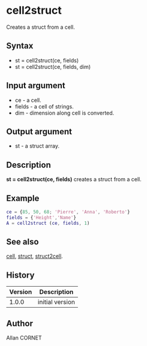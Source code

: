 # cell2struct

Creates a struct from a cell.

## Syntax

- st = cell2struct(ce, fields)
- st = cell2struct(ce, fields, dim)

## Input argument

- ce - a cell.
- fields - a cell of strings.
- dim - dimension along cell is converted.

## Output argument

- st - a struct array.

## Description

  <p><b>st = cell2struct(ce, fields)</b> creates a struct from a cell.</p>

## Example

```matlab
ce = {85, 50, 68; 'Pierre', 'Anna', 'Roberto'}
fields = {'Height','Name'}
A = cell2struct (ce, fields, 1)
```

## See also

[cell](cell.md), [struct](struct.md), [struct2cell](struct2cell.md).

## History

| Version | Description     |
| ------- | --------------- |
| 1.0.0   | initial version |

## Author

Allan CORNET
